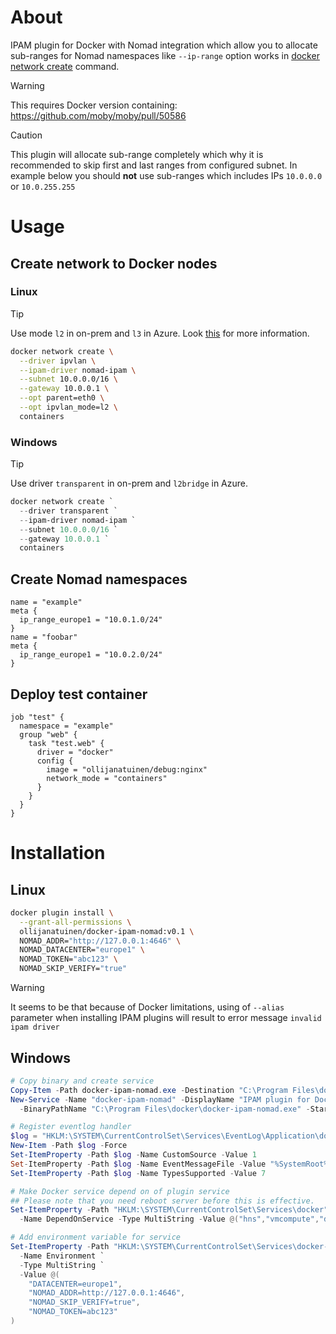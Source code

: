 # About
IPAM plugin for Docker with Nomad integration which allow you to allocate sub-ranges for Nomad namespaces like `--ip-range` option works in [docker network create](https://docs.docker.com/reference/cli/docker/network/create/) command.

> [!WARNING]
> This requires Docker version containing: https://github.com/moby/moby/pull/50586

> [!CAUTION]
> This plugin will allocate sub-range completely which why it is recommended to skip first and last ranges from configured subnet.
> In example below you should **not** use sub-ranges which includes IPs `10.0.0.0` or `10.0.255.255`

# Usage
## Create network to Docker nodes
### Linux
> [!TIP]
> Use mode `l2` in on-prem and `l3` in Azure. Look [this](https://blog.cloudtrooper.net/2023/05/10/ipvlan-with-docker-in-azure) for more information.

```bash
docker network create \
  --driver ipvlan \
  --ipam-driver nomad-ipam \
  --subnet 10.0.0.0/16 \
  --gateway 10.0.0.1 \
  --opt parent=eth0 \
  --opt ipvlan_mode=l2 \
  containers
```
### Windows
> [!TIP]
> Use driver `transparent` in on-prem and `l2bridge` in Azure.

```powershell
docker network create `
  --driver transparent `
  --ipam-driver nomad-ipam `
  --subnet 10.0.0.0/16 `
  --gateway 10.0.0.1 `
  containers
```

## Create Nomad namespaces
```hcl
name = "example"
meta {
  ip_range_europe1 = "10.0.1.0/24"
}
name = "foobar"
meta {
  ip_range_europe1 = "10.0.2.0/24"
}
```

## Deploy test container
```hcl
job "test" {
  namespace = "example"
  group "web" {
    task "test.web" {
      driver = "docker"
      config {
        image = "ollijanatuinen/debug:nginx"
        network_mode = "containers"
      }
    }
  }
}
```

# Installation
## Linux
```bash
docker plugin install \
  --grant-all-permissions \
  ollijanatuinen/docker-ipam-nomad:v0.1 \
  NOMAD_ADDR="http://127.0.0.1:4646" \
  NOMAD_DATACENTER="europe1" \
  NOMAD_TOKEN="abc123" \
  NOMAD_SKIP_VERIFY="true"
```

> [!WARNING]
> It seems to be that because of Docker limitations, using of `--alias` parameter when installing IPAM plugins will result to error message `invalid ipam driver`

## Windows
```powershell
# Copy binary and create service
Copy-Item -Path docker-ipam-nomad.exe -Destination "C:\Program Files\docker"
New-Service -Name "docker-ipam-nomad" -DisplayName "IPAM plugin for Docker with Nomad integration" `
  -BinaryPathName "C:\Program Files\docker\docker-ipam-nomad.exe" -StartupType Automatic

# Register eventlog handler
$log = "HKLM:\SYSTEM\CurrentControlSet\Services\EventLog\Application\docker-ipam-nomad"
New-Item -Path $log -Force
Set-ItemProperty -Path $log -Name CustomSource -Value 1
Set-ItemProperty -Path $log -Name EventMessageFile -Value "%SystemRoot%\System32\EventCreate.exe"
Set-ItemProperty -Path $log -Name TypesSupported -Value 7

# Make Docker service depend on of plugin service
## Please note that you need reboot server before this is effective.
Set-ItemProperty -Path "HKLM:\SYSTEM\CurrentControlSet\Services\docker" `
  -Name DependOnService -Type MultiString -Value @("hns","vmcompute","docker-ipam-nomad")

# Add environment variable for service
Set-ItemProperty -Path "HKLM:\SYSTEM\CurrentControlSet\Services\docker-ipam-nomad" `
  -Name Environment `
  -Type MultiString `
  -Value @(
    "DATACENTER=europe1",
    "NOMAD_ADDR=http://127.0.0.1:4646",
    "NOMAD_SKIP_VERIFY=true",
    "NOMAD_TOKEN=abc123"
)
```
